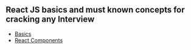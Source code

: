 ## React JS basics and must known concepts for cracking any Interview

- [Basics](./Basics.md)
- [React Components](Code.md)
